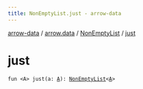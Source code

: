 ```yaml
---
title: NonEmptyList.just - arrow-data
---
```


[arrow-data](../../index.html) / [arrow.data](../index.html) / [NonEmptyList](index.html) / [just](./just.html)

# just

`fun <A> just(a: `[`A`](just.html#A)`): `[`NonEmptyList`](index.html)`<`[`A`](just.html#A)`>`